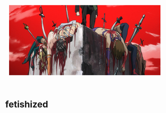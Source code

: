 <div align="center">
    <img src="assets/banner.png ">
</div>


#  ⠀  ⠀  ⠀  ⠀  ⠀  ⠀  ⠀  ⠀  ⠀  ⠀  ⠀  ⠀  ⠀   ⠀  ⠀  fetishized


